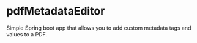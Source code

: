 # pdfMetadataEditor
Simple Spring boot app that allows you to add custom metadata tags and values to a PDF.
